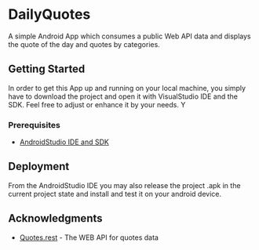 # DailyQuotes

A simple Android App which consumes a public Web API data and displays the quote of the day and quotes by categories.

## Getting Started

In order to get this App up and running on your local machine, you simply have to download the project and open it with VisualStudio IDE and the SDK. Feel free to adjust or enhance it by your needs. Y

### Prerequisites

* [AndroidStudio IDE and SDK](https://developer.android.com/studio/)


## Deployment

From the AndroidStudio IDE you may also release the project .apk in the current project state and install and test it on your android device. 

## Acknowledgments

* [Quotes.rest](http://quotes.rest/) - The WEB API for quotes data
